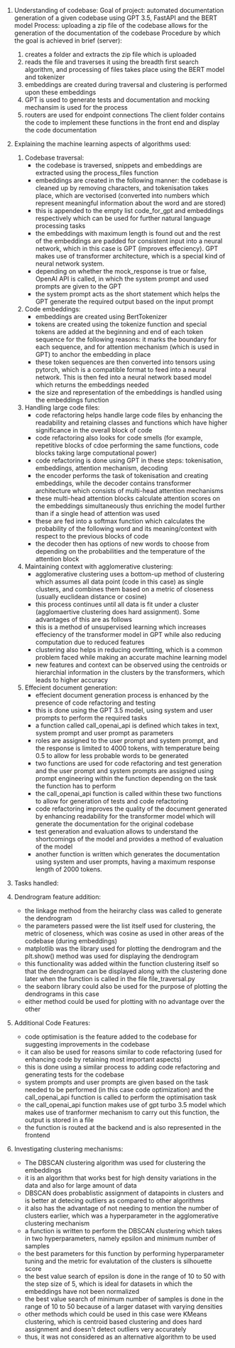 1. Understanding of codebase:
   Goal of project: automated documentation generation of a given codebase using GPT 3.5, FastAPI and the BERT model
   Process: uploading a zip file of the codebase allows for the generation of the documentation of the codebase
   Procedure by which the goal is achieved in brief (server):
   1. creates a folder and extracts the zip file which is uploaded
   2. reads the file and traverses it using the breadth first search algorithm, and processing of files takes place using the BERT model and tokenizer
   3. embeddings are created during traversal and clustering is performed upon these embeddings
   4. GPT is used to generate tests and documentation and mocking mechansim is used for the process
   5. routers are used for endpoint connections
   The client folder contains the code to implement these functions in the front end and display the code documentation

2. Explaining the machine learning aspects of algorithms used:
   1. Codebase traversal:
      - the codebase is traversed, snippets and embeddings are extracted using the process_files function
      - embeddings are created in the following manner: the codebase is cleaned up by removing characters, and tokenisation takes place, which are vectorised (converted into numbers which represent meaningful information about the word and are stored)
      - this is appended to the empty list code_for_gpt and embeddings respectively which can be used for further natural language processing tasks
      - the embeddings with maximum length is found out and the rest of the embeddings are padded for consistent input into a neural network, which in this case is GPT (improves effeciency). GPT makes use of transformer architecture, which is a special kind of neural network system.
      - depending on whether the mock_response is true or false, OpenAI API is called, in which the system prompt and used prompts are given to the GPT
      - the system prompt acts as the short statement which helps the GPT generate the required output based on the input prompt
    2. Code embeddings:
       - embeddings are created using BertTokenizer
       - tokens are created using the tokenize function and special tokens are added at the beginning and end of each token sequence for the following reasons: it marks the boundary for each sequence, and for attention mechanism (which is used in GPT) to anchor the embedding in place
       - these token sequences are then converted into tensors using pytorch, which is a compatible format to feed into a neural network. This is then fed into a neural network based model which returns the embeddings needed
       - the size and representation of the embeddings is handled using the embeddings function
    3. Handling large code files:
       - code refactoring helps handle large code files by enhancing the readability and retaining classes and functions which have higher significance in the overall block of code
       - code refactoring also looks for code smells (for example, repetitive blocks of cdoe performing the same functions, code blocks taking large computational power)
       - code refactoring is done using GPT in these steps: tokenisation, embeddings, attention mechanism, decoding
       - the encoder performs the task of tokenisation and creating embeddings, while the decoder contains transformer architecture which consists of multi-head attention mechanisms
       - these multi-head attention blocks calculate attention scores on the embeddings simultaneously thus enriching the model further than if a single head of attention was used
       - these are fed into a softmax function which calculates the probability of the following word and its meaning/context with respect to the previous blocks of code
       - the decoder then has options of new words to choose from depending on the probabilities and the temperature of the attention block
    4. Maintaining context with agglomerative clustering:
       - agglomerative clustering uses a bottom-up method of clustering which assumes all data point (code in this case) as single clusters, and combines them based on a metric of closeness (usually euclidean distance or cosine)
       - this process continues until all data is fit under a cluster (agglomaertive clustering does hard assignment). Some advantages of this are as follows
       - this is a method of unsupervised learning which increases effeciency of the transformer model in GPT while also reducing computation due to reduced features
       - clustering also helps in reducing overfitting, which is a common problem faced while making an accurate machine learning model
       - new features and context can be observed using the centroids or hierarchial information in the clusters by the transformers, which leads to higher accuracy
    5. Effecient document generation:
       - effecient document generation process is enhanced by the presence of code refactoring and testing
       - this is done using the GPT 3.5 model, using system and user prompts to perform the required tasks
       - a function called call_openai_api is defined which takes in text, system prompt and user prompt as parameters
       - roles are assigned to the user prompt and system prompt, and the response is limited to 4000 tokens, with temperature being 0.5 to allow for less probable words to be generated
       - two functions are used for code refactoring and test generation and the user prompt and system prompts are assigned using prompt engineering within the function depending on the task the function has to 
         perform
       - the call_openai_api function is called within these two functions to allow for generation of tests and code refactoring
       - code refactoring improves the quality of the document generated by enhancing readability for the transformer model which will generate the documentation for the original codebase
       - test generation and evaluation allows to understand the shortcomings of the model and provides a method of evaluation of the model
       - another function is written which generates the documentation using system and user prompts, having a maximum response length of 2000 tokens.

3. Tasks handled: 
  1. Dendrogram feature addition:
     - the linkage method from the heirarchy class was called to generate the dendrogram
     - the parameters passed were the list itself used for clustering, the metric of closeness, which was cosine as used in other areas of the codebase (during embeddings)
     - matplotlib was the library used for plotting the dendrogram and the plt.show() method was used for displaying the dendrogram
     - this functionality was added within the function clustering itself so that the dendrogram can be displayed along with the clustering done later when the function is called in the file file_traversal.py
     - the seaborn library could also be used for the purpose of plotting the dendrograms in this case
     - either method could be used for plotting with no advantage over the other
   2. Additional Code Features:
      - code optimisation is the feature added to the codebase for suggesting improvements in the codebase
      - it can also be used for reasons similar to code refactoring (used for enhancing code by retaining most important aspects)
      - this is done using a similar process to adding code refactoring and generating tests for the codebase
      - system prompts and user prompts are given based on the task needed to be performed (in this case code optimization) and the call_openai_api function is called to perform the optimisation task
      - the call_openai_api function makes use of gpt turbo 3.5 model which makes use of tranformer mechanism to carry out this function, the output is stored in a file 
      - the function is routed at the backend and is also represented in the frontend 
 3. Investigating clustering mechanisms:
    - The DBSCAN clustering algorithm was used for clustering the embeddings
    - it is an algorithm that works best for high density variations in the data and also for large amount of data
    - DBSCAN does probablistic assignment of datapoints in clusters and is better at detecing outliers as compared to other algorithms
    - it also has the advantage of not needing to mention the number of clusters earlier, which was a hyperparameter in the agglomerative clustering mechanism
    - a function is written to perform the DBSCAN clustering which takes in two hyperparameters, namely epsilon and minimum number of samples
    - the best parameters for this function by performing hyperparameter tuning and the metric for evalutation of the clusters is silhouette score
    - the best value search of epsilon is done in the range of 10 to 50 with the step size of 5, which is ideal for datasets in which the embeddings have not been normalized
    - the best value search of minimum number of samples is done in the range of 10 to 50 because of a larger dataset with varying densities
    - other methods which could be used in this case were KMeans clustering, which is centroid based clustering and does hard assignment and doesn't detect outliers very accurately
    - thus, it was not considered as an alternative algorithm to be used  

